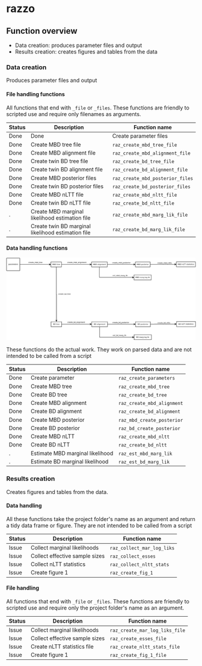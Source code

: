 # razzo

## Function overview

 * Data creation: produces parameter files and output
 * Results creation: creates figures and tables from the data

### Data creation

Produces parameter files and output

#### File handling functions

All functions that end with `_file` or `_files`.
These functions are friendly to scripted use and
require only filenames as arguments.

Status|Description|Function name
---|---|---
Done|Done|Create parameter files|`raz_create_parameters_files`
Done|Create MBD tree file|`raz_create_mbd_tree_file`
Done|Create MBD alignment file|`raz_create_mbd_alignment_file`
Done|Create twin BD tree file|`raz_create_bd_tree_file`
Done|Create twin BD alignment file|`raz_create_bd_alignment_file`
Done|Create MBD posterior files|`raz_create_mbd_posterior_files`
Done|Create twin BD posterior files|`raz_create_bd_posterior_files`
Done|Create MBD nLTT file|`raz_create_mbd_nltt_file`
Done|Create twin BD nLTT file|`raz_create_bd_nltt_file`
.   |Create MBD marginal likelihood estimation file|`raz_create_mbd_marg_lik_file`
.   |Create twin BD marginal likelihood estimation file|`raz_create_bd_marg_lik_file`

#### Data handling functions

![Overview of the data handling functions](overview.png)

These functions do the actual work. 
They work on parsed data and are not intended to be called from a script

Status|Description|Function name
---|---|---
Done|Create parameter|`raz_create_parameters`
Done|Create MBD tree|`raz_create_mbd_tree`
Done|Create BD tree|`raz_create_bd_tree`
Done|Create MBD alignment|`raz_create_mbd_alignment`
Done|Create BD alignment|`raz_create_bd_alignment`
Done|Create MBD posterior|`raz_mbd_create_posterior`
Done|Create BD posterior|`raz_bd_create_posterior`
Done|Create MBD nLTT|`raz_create_mbd_nltt`
Done|Create BD nLTT|`raz_create_bd_nltt`
.   |Estimate MBD marginal likelihood|`raz_est_mbd_marg_lik`
.   |Estimate BD marginal likelihood|`raz_est_bd_marg_lik`

### Results creation

Creates figures and tables from the data.

#### Data handling

All these functions take the project folder's name as an argument
and return a tidy data frame or figure.
They are not intended to be called from a script

Status|Description|Function name
---|---|---
Issue|Collect marginal likelihoods|`raz_collect_mar_log_liks`
Issue|Collect effective sample sizes|`raz_collect_esses`
Issue|Collect nLTT statistics|`raz_collect_nltt_stats`
Issue|Create figure 1|`raz_create_fig_1`

#### File handling

All functions that end with `_file` or `_files`.
These functions are friendly to scripted use and
require only the project folder's name as an argument.

Status|Description|Function name
---|---|---
Issue|Collect marginal likelihoods|`raz_create_mar_log_liks_file`
Issue|Collect effective sample sizes|`raz_create_esses_file`
Issue|Create nLTT statistics file|`raz_create_nltt_stats_file`
Issue|Create figure 1|`raz_create_fig_1_file`
